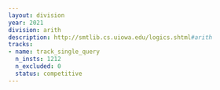 ```yaml
---
layout: division
year: 2021
division: arith
description: http://smtlib.cs.uiowa.edu/logics.shtml#arith
tracks:
- name: track_single_query
  n_insts: 1212
  n_excluded: 0
  status: competitive
---
```


